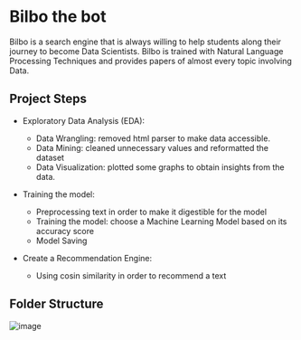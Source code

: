 # Bilbo the bot 
Bilbo is a search engine that is always willing to help students along their journey to become Data Scientists.
Bilbo is trained with Natural Language Processing Techniques and provides papers of almost every topic involving Data.

## Project Steps
 - Exploratory Data Analysis (EDA):
    - Data Wrangling: removed html parser to make data accessible.
    - Data Mining: cleaned unnecessary values and reformatted the dataset
    - Data Visualization: plotted some graphs to obtain insights from the data.

- Training the model:
   - Preprocessing text in order to make it digestible for the model
   - Training the model: choose a Machine Learning Model based on its accuracy score
   - Model Saving

- Create a Recommendation Engine:
   - Using cosin similarity in order to recommend a text

## Folder Structure
![image]('documentation/images/others/folder_structure.pdf')